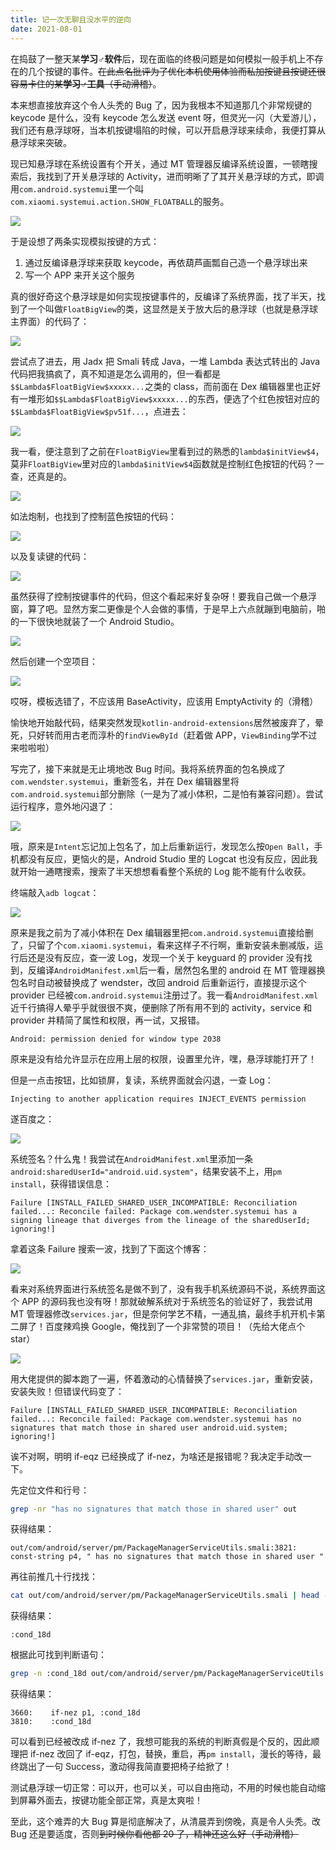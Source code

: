 ```yaml
---
title: 记一次无聊且没水平的逆向
date: 2021-08-01
---
```


在捣鼓了一整天某**学习♂软件**后，现在面临的终极问题是如何模拟一般手机上不存在的几个按键的事件。~~在此点名批评为了优化本机使用体验而私加按键且按键还很容易卡住的某**学习♂工具**（手动滑稽）~~。

本来想直接放弃这个令人头秃的 Bug 了，因为我根本不知道那几个非常规键的 keycode 是什么，没有 keycode 怎么发送 event 呀，但灵光一闪（大爱游儿），我们还有悬浮球呀，当本机按键塌陷的时候，可以开启悬浮球来续命，我便打算从悬浮球来突破。

现已知悬浮球在系统设置有个开关，通过 MT 管理器反编译系统设置，一顿瞎搜索后，我找到了开关悬浮球的 Activity，进而明晰了了其开关悬浮球的方式，即调用`com.android.systemui`里一个叫`com.xiaomi.systemui.action.SHOW_FLOATBALL`的服务。

![](https://cdn.jsdelivr.net/gh/wenxuanjun/CDN@master/images/blog/15/1.jpg)

于是设想了两条实现模拟按键的方式：

1. 通过反编译悬浮球来获取 keycode，再依葫芦画瓢自己造一个悬浮球出来
2. 写一个 APP 来开关这个服务

真的很好奇这个悬浮球是如何实现按键事件的，反编译了系统界面，找了半天，找到了一个叫做`FloatBigView`的类，这显然是关于放大后的悬浮球（也就是悬浮球主界面）的代码了：

![](https://cdn.jsdelivr.net/gh/wenxuanjun/CDN@master/images/blog/15/2.jpg)

尝试点了进去，用 Jadx 把 Smali 转成 Java，一堆 Lambda 表达式转出的 Java 代码把我搞疯了，真不知道是怎么调用的，但一看都是`$$Lambda$FloatBigView$xxxxx...`之类的 class，而前面在 Dex 编辑器里也正好有一堆形如`$$Lambda$FloatBigView$xxxxx...`的东西，便选了个红色按钮对应的`$$Lambda$FloatBigView$pv51f...`，点进去：

![](https://cdn.jsdelivr.net/gh/wenxuanjun/CDN@master/images/blog/15/3.jpg)

我一看，便注意到了之前在`FloatBigView`里看到过的熟悉的`lambda$initView$4`，莫非`FloatBigView`里对应的`lambda$initView$4`函数就是控制红色按钮的代码？一查，还真是的。

![](https://cdn.jsdelivr.net/gh/wenxuanjun/CDN@master/images/blog/15/4.jpg)

如法炮制，也找到了控制蓝色按钮的代码：

![](https://cdn.jsdelivr.net/gh/wenxuanjun/CDN@master/images/blog/15/5.jpg)

以及复读键的代码：

![](https://cdn.jsdelivr.net/gh/wenxuanjun/CDN@master/images/blog/15/6.jpg)

虽然获得了控制按键事件的代码，但这个看起来好复杂呀！要我自己做一个悬浮窗，算了吧。显然方案二更像是个人会做的事情，于是早上六点就蹦到电脑前，啪的一下很快地就装了一个 Android Studio。

![](https://cdn.jsdelivr.net/gh/wenxuanjun/CDN@master/images/blog/15/7.jpg)

然后创建一个空项目：

![](https://cdn.jsdelivr.net/gh/wenxuanjun/CDN@master/images/blog/15/8.jpg)

哎呀，模板选错了，不应该用 BaseActivity，应该用 EmptyActivity 的（滑稽）

愉快地开始敲代码，结果突然发现`kotlin-android-extensions`居然被废弃了，晕死，只好转而用古老而淳朴的`findViewById`（赶着做 APP，`ViewBinding`学不过来啦啦啦）

写完了，接下来就是无止境地改 Bug 时间。我将系统界面的包名换成了`com.wendster.systemui`，重新签名，并在 Dex 编辑器里将`com.android.systemui`部分删除（一是为了减小体积，二是怕有兼容问题）。尝试运行程序，意外地闪退了：

![](https://cdn.jsdelivr.net/gh/wenxuanjun/CDN@master/images/blog/15/9.jpg)

哦，原来是`Intent`忘记加上包名了，加上后重新运行，发现怎么按`Open Ball`，手机都没有反应，更恼火的是，Android Studio 里的 Logcat 也没有反应，因此我就开始一通瞎搜索，搜索了半天想想看看整个系统的 Log 能不能有什么收获。

终端敲入`adb logcat`：

![](https://cdn.jsdelivr.net/gh/wenxuanjun/CDN@master/images/blog/15/10.jpg)

原来是我之前为了减小体积在 Dex 编辑器里把`com.android.systemui`直接给删了，只留了个`com.xiaomi.systemui`，看来这样子不行啊，重新安装未删减版，运行后还是没有反应，查一波 Log，发现一个关于 keyguard 的 provider 没有找到，反编译`AndroidManifest.xml`后一看，居然包名里的 android 在 MT 管理器换包名时自动被替换成了 wendster，改回 android 后重新运行，直接提示这个 provider 已经被`com.android.systemui`注册过了。我一看`AndroidManifest.xml`近千行搞得人晕乎乎就很很不爽，便删除了所有用不到的 activity，service 和 provider 并精简了属性和权限，再一试，又报错。

```
Android: permission denied for window type 2038
```

原来是没有给允许显示在应用上层的权限，设置里允许，嘿，悬浮球能打开了！

但是一点击按钮，比如锁屏，复读，系统界面就会闪退，一查 Log：

```
Injecting to another application requires INJECT_EVENTS permission
```

遂百度之：

![](https://cdn.jsdelivr.net/gh/wenxuanjun/CDN@master/images/blog/15/11.jpg)

系统签名？什么鬼！我尝试在`AndroidManifest.xml`里添加一条`android:sharedUserId="android.uid.system"`，结果安装不上，用`pm install`，获得错误信息：

```
Failure [INSTALL_FAILED_SHARED_USER_INCOMPATIBLE: Reconciliation failed...: Reconcile failed: Package com.wendster.systemui has a signing lineage that diverges from the lineage of the sharedUserId; ignoring!]
```

拿着这条 Failure 搜索一波，找到了下面这个博客：

![](https://cdn.jsdelivr.net/gh/wenxuanjun/CDN@master/images/blog/15/12.jpg)

看来对系统界面进行系统签名是做不到了，没有我手机系统源码不说，系统界面这个 APP 的源码我也没有呀！那就破解系统对于系统签名的验证好了，我尝试用 MT 管理器修改`services.jar`，但是奈何学艺不精，一通乱搞，最终手机开机卡第二屏了！百度辣鸡换 Google，俺找到了一个非常赞的项目！（先给大佬点个 star）

![](https://cdn.jsdelivr.net/gh/wenxuanjun/CDN@master/images/blog/15/13.jpg)

用大佬提供的脚本跑了一遍，怀着激动的心情替换了`services.jar`，重新安装，安装失败！但错误代码变了：

```
Failure [INSTALL_FAILED_SHARED_USER_INCOMPATIBLE: Reconciliation failed...: Reconcile failed: Package com.wendster.systemui has no signatures that match those in shared user android.uid.system; ignoring!]
```

诶不对啊，明明 if-eqz 已经换成了 if-nez，为啥还是报错呢？我决定手动改一下。

先定位文件和行号：

```bash
grep -nr "has no signatures that match those in shared user" out
```

获得结果：

```
out/com/android/server/pm/PackageManagerServiceUtils.smali:3821:    const-string p4, " has no signatures that match those in shared user "
```

再往前推几十行找找：

```bash
cat out/com/android/server/pm/PackageManagerServiceUtils.smali | head -n 3821 | tail -n +3780 | grep ':cond_' | tail -1
```

获得结果：

```
:cond_18d
```

根据此可找到判断语句：

```bash
grep -n :cond_18d out/com/android/server/pm/PackageManagerServiceUtils.smali
```

获得结果：

```
3660:    if-nez p1, :cond_18d
3810:    :cond_18d
```

可以看到已经被改成 if-nez 了，我想可能我的系统的判断真假是个反的，因此顺理把 if-nez 改回了 if-eqz，打包，替换，重启，再`pm install`，漫长的等待，最终跳出了一句 Success，激动得我简直要把椅子给掀了！

测试悬浮球一切正常：可以开，也可以关，可以自由拖动，不用的时候也能自动缩到屏幕外面去，按键功能全部正常，真是太爽啦！

至此，这个难弄的大 Bug 算是彻底解决了，从清晨弄到傍晚，真是令人头秃。改 Bug 还是要适度，否则~~到时候你看他都 20 了，精神还这么好（手动滑稽）~~